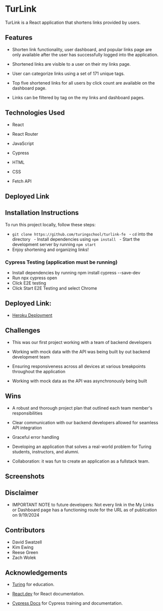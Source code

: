 # TurLink

TurLink is a React application that shortens links provided by users. 

## Features

- Shorten link functionality, user dashboard, and popular links page are only available after the user has successfully logged into the application. 

- Shortened links are visible to a user on their my links page.  

- User can categorize links using a set of 171 unique tags. 

- Top five shortened links for all users by click count are available on the dashboard page. 

- Links can be filtered by tag on the my links and dashboard pages. 

## Technologies Used

- React

- React Router

- JavaScript

- Cypress

- HTML

- CSS

- Fetch API

## Deployed Link

## Installation Instructions

To run this project locally, follow these steps: 
  - `git clone https://github.com/turingschool/turlink-fe`
  - `cd` into the directory
  - Install dependencies using `npm install`
  - Start the development server by running `npm start`
  - Enjoy shortening and organizing links!

### Cypress Testing (application must be running)
  - Install dependencies by running npm install cypress --save-dev
  - Run npx cypress open
  - Click E2E testing
  - Click Start E2E Testing and select Chrome 

## Deployed Link:

- [Heroku Deployment](https://turlink-fe-da6763e5d8d6.herokuapp.com/)

## Challenges

- This was our first project working with a team of backend developers

- Working with mock data with the API was being built by out backend development team

- Ensuring responsiveness across all devices at various breakpoints throughout the application

- Working with mock data as the API was asynchronously being built 

## Wins 

- A robust and thorough project plan that outlined each team member's responsibilities 

- Clear communication with our backend developers allowed for seamless API integration

- Graceful error handling

- Developing an application that solves a real-world problem for Turing students, instructors, and alumni. 

- Collaboration: it was fun to create an application as a fullstack team. 

## Screenshots 


## Disclaimer

- IMPORTANT NOTE to future developers: Not every link in the My Links or Dashboard page has a functioning route for the URL as of publication on 9/19/2024

## Contributors
- David Swatzell 
- Kim Ewing
- Reese Green
- Zach Wolek 

## Acknowledgements

- [Turing](https://turing.edu/) for education.

- [React.dev](https://react.dev/) for React documentation.

- [Cypress Docs](https://docs.cypress.io/) for Cypress training and documentation.